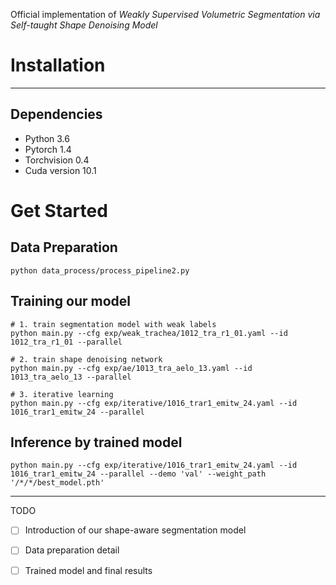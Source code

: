 

Official implementation of *Weakly Supervised Volumetric Segmentation via Self-taught Shape Denoising Model*

# Installation
---
## Dependencies
- Python 3.6
- Pytorch 1.4
- Torchvision 0.4
- Cuda version 10.1

# Get Started
## Data Preparation
```
python data_process/process_pipeline2.py
```

## Training our model
```
# 1. train segmentation model with weak labels
python main.py --cfg exp/weak_trachea/1012_tra_r1_01.yaml --id 1012_tra_r1_01 --parallel

# 2. train shape denoising network
python main.py --cfg exp/ae/1013_tra_aelo_13.yaml --id 1013_tra_aelo_13 --parallel

# 3. iterative learning
python main.py --cfg exp/iterative/1016_trar1_emitw_24.yaml --id 1016_trar1_emitw_24 --parallel

```

## Inference by trained model
```
python main.py --cfg exp/iterative/1016_trar1_emitw_24.yaml --id 1016_trar1_emitw_24 --parallel --demo 'val' --weight_path '/*/*/best_model.pth'
```

---
TODO
- [ ] Introduction of our shape-aware segmentation model
- [ ] Data preparation detail
- [ ] Trained model and final results






















